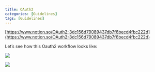 ```yaml
---
title: OAuth2
categories: [Guidelines]
tags: [Guidelines]
---
```


[https://www.notion.so/OAuth2-3dc156d79089437db7f6becd4fbc222d](https://www.notion.so/OAuth2-3dc156d79089437db7f6becd4fbc222d)


Let’s see how this Oauth2 workflow looks like:


![](https://prod-files-secure.s3.us-west-2.amazonaws.com/9960fb2a-b75e-4bea-a8f9-b00925db1215/3bce41e0-99e8-4ebd-9701-e2bc9cbb79a2/Untitled.png?X-Amz-Algorithm=AWS4-HMAC-SHA256&X-Amz-Content-Sha256=UNSIGNED-PAYLOAD&X-Amz-Credential=ASIAZI2LB466ZK3WA6J5%2F20250613%2Fus-west-2%2Fs3%2Faws4_request&X-Amz-Date=20250613T202609Z&X-Amz-Expires=3600&X-Amz-Security-Token=IQoJb3JpZ2luX2VjEDIaCXVzLXdlc3QtMiJHMEUCIQDBmHcdKAtiJAyBYjXpKSDXcyKwlrUf2Ij%2BSAXk4zcqmAIgY%2Bn0xtIYCY4gJ0NFXBtSpWko9Hd5OAR89jasEuRphtAq%2FwMIGxAAGgw2Mzc0MjMxODM4MDUiDBBzt00NspdfAaPzdCrcA590tvPQ5jWv6oO4a03rJ7TuuazIHz7NxPkG8cm17veTgiucth%2FP2vL0dWiPHqxUN1mVQovldARm1U8d%2FOXEXEmimmSUBNImUAru2Vm4KD%2FSLQZHihxl%2FMuvBl7abBa8heC5xuQ7WpwwG18sk882Qxaj00JqrH4V1ODmou9Dxry4cfbGyufiFfmFiBGRmiLhZqBcLvclIDVvv%2F5fd4owemYIw2WOZCXbkUkLB0hPErD071Nm0FfX5StkKalgoGFTC1lL2DBnUF7pu6nskStJJ7NkydlXiUygrNvgSnpUgW6VrdYxeuJSbum2N0tLgbA6isLvotNN0ojcO%2BaMvUFmW6GdmveCHmcSSGJA1id06%2BFQltoMD6jAOKf0X4UxJjOtKHID5XWQnKljuLByIY%2B2sDp3uM5Rwq2J7neXL8f0q14%2BP7kF0jPgzMsVsYrJHx49spBvyITaP0RkrpTGIF2yhGSL14usGU%2Ffemk1tdLb%2FJyze8QxUAoTl7r4i5kMBSewIt7IRD5djH8otAyJf0LA3G5y1A4A9n9%2Bf7cQqdw8cOaJgOY3tUdD4W9oYW0c%2FXt8GeCpKC0imNRk4vtI3carJLbfB1mljZGk17Rx3wyTI1vxsT%2F%2BmT8W1RP7KV6DMLvSscIGOqUB9QIzqejOz7x4PwUzPdEGmfS9Sd1IfcnrtJBw4k%2FvSUD86ZMScc18Ks4zYkyto4553jtF5vvMUygRCCQtsnJbgn50nhBPK3bwJOoVp2rIrJtd3cA1jkE3pHyaPVdZHtqmSGLb1LE9adtVieuMi%2Bo52GIDV8OLFx%2FVYdMa32jyAuheETHIJAKHOqaJDUwGuiATnhCfdbRXFF0KOsCh%2FsmhZpdHMSob&X-Amz-Signature=d92c325dab9e7fa03447f9a43afe81e2b6e0051650211f598f5f7acf6f868fff&X-Amz-SignedHeaders=host&x-amz-checksum-mode=ENABLED&x-id=GetObject)


![](https://prod-files-secure.s3.us-west-2.amazonaws.com/9960fb2a-b75e-4bea-a8f9-b00925db1215/27d32b66-de43-41de-80f7-7edb81d1190f/Untitled.png?X-Amz-Algorithm=AWS4-HMAC-SHA256&X-Amz-Content-Sha256=UNSIGNED-PAYLOAD&X-Amz-Credential=ASIAZI2LB466ZK3WA6J5%2F20250613%2Fus-west-2%2Fs3%2Faws4_request&X-Amz-Date=20250613T202609Z&X-Amz-Expires=3600&X-Amz-Security-Token=IQoJb3JpZ2luX2VjEDIaCXVzLXdlc3QtMiJHMEUCIQDBmHcdKAtiJAyBYjXpKSDXcyKwlrUf2Ij%2BSAXk4zcqmAIgY%2Bn0xtIYCY4gJ0NFXBtSpWko9Hd5OAR89jasEuRphtAq%2FwMIGxAAGgw2Mzc0MjMxODM4MDUiDBBzt00NspdfAaPzdCrcA590tvPQ5jWv6oO4a03rJ7TuuazIHz7NxPkG8cm17veTgiucth%2FP2vL0dWiPHqxUN1mVQovldARm1U8d%2FOXEXEmimmSUBNImUAru2Vm4KD%2FSLQZHihxl%2FMuvBl7abBa8heC5xuQ7WpwwG18sk882Qxaj00JqrH4V1ODmou9Dxry4cfbGyufiFfmFiBGRmiLhZqBcLvclIDVvv%2F5fd4owemYIw2WOZCXbkUkLB0hPErD071Nm0FfX5StkKalgoGFTC1lL2DBnUF7pu6nskStJJ7NkydlXiUygrNvgSnpUgW6VrdYxeuJSbum2N0tLgbA6isLvotNN0ojcO%2BaMvUFmW6GdmveCHmcSSGJA1id06%2BFQltoMD6jAOKf0X4UxJjOtKHID5XWQnKljuLByIY%2B2sDp3uM5Rwq2J7neXL8f0q14%2BP7kF0jPgzMsVsYrJHx49spBvyITaP0RkrpTGIF2yhGSL14usGU%2Ffemk1tdLb%2FJyze8QxUAoTl7r4i5kMBSewIt7IRD5djH8otAyJf0LA3G5y1A4A9n9%2Bf7cQqdw8cOaJgOY3tUdD4W9oYW0c%2FXt8GeCpKC0imNRk4vtI3carJLbfB1mljZGk17Rx3wyTI1vxsT%2F%2BmT8W1RP7KV6DMLvSscIGOqUB9QIzqejOz7x4PwUzPdEGmfS9Sd1IfcnrtJBw4k%2FvSUD86ZMScc18Ks4zYkyto4553jtF5vvMUygRCCQtsnJbgn50nhBPK3bwJOoVp2rIrJtd3cA1jkE3pHyaPVdZHtqmSGLb1LE9adtVieuMi%2Bo52GIDV8OLFx%2FVYdMa32jyAuheETHIJAKHOqaJDUwGuiATnhCfdbRXFF0KOsCh%2FsmhZpdHMSob&X-Amz-Signature=5732a2f5ab270b2153329011d697a7b9f28b433bf9f3c8fb213b7106482f9db1&X-Amz-SignedHeaders=host&x-amz-checksum-mode=ENABLED&x-id=GetObject)

